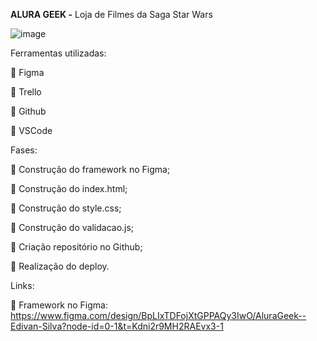 **ALURA GEEK -** Loja de Filmes da Saga Star Wars

![image](https://github.com/EdivanS96/challenge-one-portfolio-br/assets/164213518/85d5b99f-2d10-453c-a04d-6275f2473198)



Ferramentas utilizadas:

🔹 Figma

🔹 Trello

🔹 Github

🔹 VSCode


Fases:

🔹 Construção do framework no Figma;

🔹 Construção do index.html;

🔹 Construção do style.css;

🔹 Construção do validacao.js;

🔹 Criação repositório no Github;

🔹 Realização do deploy.


Links:

🔹 Framework no Figma: https://www.figma.com/design/BpLIxTDFojXtGPPAQy3IwO/AluraGeek--Edivan-Silva?node-id=0-1&t=Kdni2r9MH2RAEvx3-1
